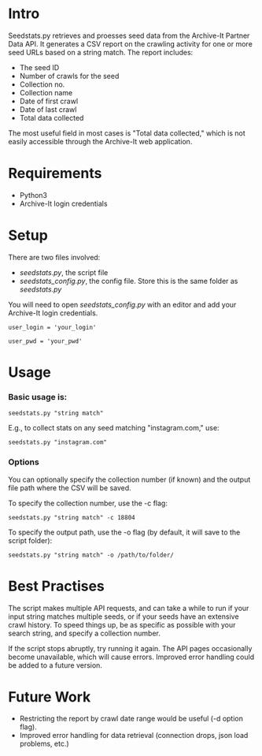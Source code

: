 # Intro

Seedstats.py retrieves and proesses seed data from the Archive-It Partner Data API. It generates a CSV report on the crawling activity for one or more seed URLs based on a string match. The report includes:

- The seed ID
- Number of crawls for the seed
- Collection no.
- Collection name
- Date of first crawl
- Date of last crawl
- Total data collected

The most useful field in most cases is "Total data collected," which is not easily accessible through the Archive-It web application.


# Requirements

- Python3
- Archive-It login credentials


# Setup

There are two files involved:

- *seedstats.py*, the script file
- *seedstats_config.py*, the config file. Store this is the same folder as *seedstats.py*

You will need to open *seedstats_config.py* with an editor and add your Archive-It login credentials.

`user_login = 'your_login'`

`user_pwd = 'your_pwd'`

# Usage

### Basic usage is:

`seedstats.py "string match"`

E.g., to collect stats on any seed matching "instagram.com," use:

`seedstats.py "instagram.com"` 


### Options

You can optionally specify the collection number (if known) and the output file path where the CSV will be saved.

To specify the collection number, use the -c flag:

`seedstats.py "string match" -c 18804`

To specify the output path, use the -o flag (by default, it will save to the script folder): 

`seedstats.py "string match" -o /path/to/folder/`

# Best Practises

The script makes multiple API requests, and can take a while to run if your input string matches multiple seeds, or if your seeds have an extensive crawl history. To speed things up, be as specific as possible with your search string, and specify a collection number.

If the script stops abruptly, try running it again. The API pages occasionally become unavailable, which will cause errors. Improved error handling could be added to a future version.

# Future Work

- Restricting the report by crawl date range would be useful (-d option flag).
- Improved error handling for data retrieval (connection drops, json load problems, etc.)  






  
  

